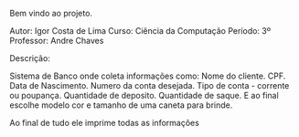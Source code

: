 Bem vindo ao projeto.

Autor: Igor Costa de Lima
Curso: Ciência da Computação
Período: 3º
Professor: Andre Chaves

Descrição:

Sistema de Banco onde coleta informações como:
Nome do cliente.
CPF.
Data de Nascimento.
Numero da conta desejada.
Tipo de conta - corrente ou poupança.
Quantidade de deposito.
Quantidade de saque.
E ao final escolhe modelo cor e tamanho de uma caneta para brinde.

Ao final de tudo ele imprime todas as informações
